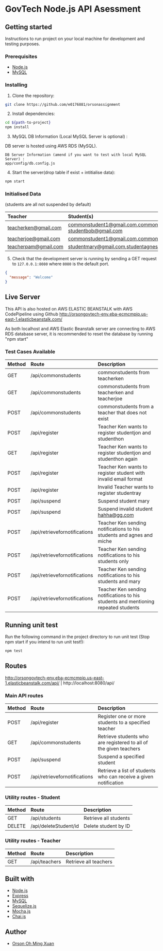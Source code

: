 # GovTech Node.js API Asessment

## Getting started

Instructions to run project on your local machine for development and testing purposes. 

### Prerequisites

- [Node.js](https://nodejs.org/en/download/)
- [MySQL](https://dev.mysql.com/downloads/mysql/)

### Installing

1. Clone the repository:

```bash
git clone https://github.com/e0176881/orsonassignment
```

2. Install dependencies:

```bash
cd ${path-to-project}
npm install
```
3. MySQL DB Information (Local MySQL Server is optional) : 

DB server is hosted using AWS RDS (MySQL). 

```
DB Server Information (amend if you want to test with local MySQL Server) : 
app/config/db.config.js
```
4. Start the server(drop table if exist + intitialise data):

```bash
npm start
```
### Initialised Data
(students are all not suspended by default)

| Teacher                       | Student(s)                                                      
| :---------------------------- | :---------------------------------------------------------------------------------------------------------------
| teacherken@gmail.com          | commonstudent1@gmail.com,commonstudent2@gmail.com,student_only_under_teacher_ken@gmail.com, studentbob@gmail.com                               
| teacherjoe@gmail.com          | commonstudent1@gmail.com,commonstudent2@gmail.com                   
| teacherpam@gmail.com          | studentmary@gmail.com,studentagnes@gmail.com,studentmiche@gmail.com           




5. Check that the development server is running by sending a GET request to `127.0.0.1:8080` where `8080` is the default port.

```json
{
  "message": "Welcome"
}
```
## Live Server
This API is also hosted on AWS ELASTIC BEANSTALK with AWS CodePipeline using Github
http://orsongovtech-env.eba-ecmcmpip.us-east-1.elasticbeanstalk.com/

As both localhost and AWS Elastic Beanstalk server are connecting to AWS RDS database server,
it is recommended to reset the database by running "npm start" 

### Test Cases Available


| Method | Route                         | Description                                                       
| :----- | :---------------------------- | :---------------------------------------------------------------- 
| GET    | /api/commonstudents           | commonstudents from teacherken                                   
| GET    | /api/commonstudents           | commonstudents from teacherken and teacherjoe  
| POST   | /api/commonstudents           | commonstudents from a teacher that does not exist 
| POST   | /api/register                 | Teacher Ken wants to register studentjon and studenthon           
| GET    | /api/register                 | Teacher Ken wants to register studentjon and studenthon again 
| POST   | /api/register                 | Teacher Ken wants to register student with invalid email format 
| POST   | /api/register                 | Invalid Teacher wants to register studentray 
| POST   | /api/suspend | Suspend student mary  
| POST   | /api/suspend | Suspend invalid student hahha@gg.com  
| POST   | /api/retrievefornotifications| Teacher Ken sending notifications to his students and agnes and miche 
| POST   | /api/retrievefornotifications| Teacher Ken sending notifications to his students only  
| POST   | /api/retrievefornotifications| Teacher Ken sending notifications to his students and mary  
| POST   | /api/retrievefornotifications| Teacher Ken sending notifications to his students and mentioning repeated students  


## Running unit test

Run the following command in the project directory to run unit test (Stop npm start if you intend to run unit test!):

```bash
npm test 
```

## Routes

http://orsongovtech-env.eba-ecmcmpip.us-east-1.elasticbeanstalk.com/api/ | http://localhost:8080/api/ 

### Main API routes 

| Method | Route                         | Description                                                       |
| :----- | :---------------------------- | :---------------------------------------------------------------- |
| POST   | /api/register                 | Register one or more students to a specified teacher              |
| GET    | /api/commonstudents           | Retrieve students who are registered to all of the given teachers |
| POST   | /api/suspend                  | Suspend a specified student                                       |
| POST   | /api/retrievefornotifications | Retrieve a list of students who can receive a given notification  |

### Utility routes - Student

| Method | Route            | Description                                         |
| :----- | :--------------- | :-------------------------------------------------- |
| GET    | /api/students     | Retrieve all students                               |
| DELETE    | /api/deleteStudent/id     | Delete student by ID                             |


### Utility routes - Teacher

| Method | Route            | Description                                         |
| :----- | :--------------- | :-------------------------------------------------- |
| GET    | /api/teachers     | Retrieve all teachers                               |

## Built with

- [Node.js](https://nodejs.org/en/download/)
- [Express](https://expressjs.com/)
- [MySQL](https://dev.mysql.com/downloads/mysql/)
- [Sequelize.js](https://sequelize.org/)
- [Mocha.js](https://mochajs.org/)
- [Chai.js](https://www.chaijs.com/)

## Author

- [Orson Oh Ming Xuan](https://github.com/e0176881)
